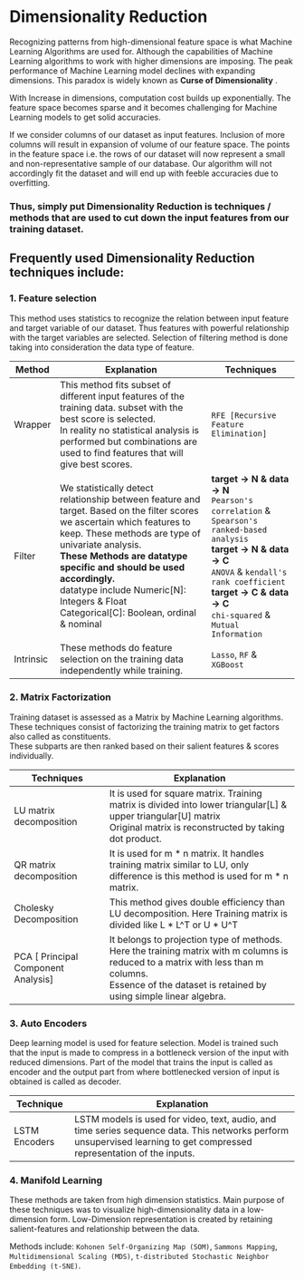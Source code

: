 # Dimensionality Reduction
Recognizing patterns from high-dimensional feature space is what Machine Learning Algorithms are used for. Although the capabilities of Machine Learning algorithms to work with higher dimensions are imposing. The peak performance of Machine Learning model declines with expanding dimensions. This paradox is widely known as  **Curse of Dimensionality** .  

With Increase in dimensions, computation cost builds up exponentially. The feature space becomes sparse and it becomes challenging for Machine Learning models to get solid accuracies.  

If we consider columns of our dataset as input features. Inclusion of more columns will result in expansion of volume of our feature space. The points in the feature space i.e. the rows of our dataset will now represent a small and non-representative sample of our database. Our algorithm will not accordingly fit the dataset and will end up with feeble accuracies due to overfitting.  

### Thus, simply put Dimensionality Reduction is techniques / methods that are used to cut down the input features from our training dataset.  
## Frequently used Dimensionality Reduction techniques include:  
### 1. Feature selection  
This method uses statistics to recognize the relation between input feature and target variable of our dataset. Thus features with powerful relationship with the target variables are selected.
Selection of filtering method is done taking into consideration the data type of feature.

Method | Explanation | Techniques
--- | --- | ---- 
Wrapper | This method fits subset of different input features of the training data. subset with the best score is selected. <br> In reality no statistical analysis is performed but combinations are used to find features that will give best scores. | `RFE [Recursive Feature Elimination]` 
Filter | We statistically detect relationship between feature and target. Based on the filter scores we ascertain which features to keep. These methods are type of univariate analysis.<br> **These Methods are datatype specific and should be used accordingly.**<br> datatype include Numeric[N]: Integers & Float<br>Categorical[C]: Boolean, ordinal & nominal | **target -> N & data -> N**<br> `Pearson's correlation` & `Spearson's ranked-based analysis`<br> **target -> N & data -> C**<br> `ANOVA` & `kendall's rank coefficient`<br> **target -> C & data -> C**<br> `chi-squared` & `Mutual Information`
Intrinsic | These methods do feature selection on the training data independently while training. | `Lasso`, `RF` & `XGBoost`  

### 2. Matrix Factorization
Training dataset is assessed as a Matrix by Machine Learning algorithms. These techniques consist of factorizing the training matrix to get factors also called as constituents.  
These subparts are then ranked based on their salient features & scores individually.  

Techniques |  Explanation
--- | --- 
LU matrix decomposition | It is used for square matrix. Training matrix is divided into lower triangular[L] & upper triangular[U] matrix<br> Original matrix is reconstructed by taking dot product.  
QR matrix decomposition |  It is used for m * n matrix. It handles training matrix similar to LU, only difference is this method is used for m * n matrix.
Cholesky Decomposition | This method gives double efficiency than LU decomposition. Here Training matrix is divided like L * L^T or U * U^T
PCA [ Principal Component Analysis] | It belongs to projection type of methods. Here the training matrix with m columns is reduced to a matrix with less than m columns.<br> Essence of the dataset is retained by using simple linear algebra. 

### 3. Auto Encoders
Deep learning model is used for feature selection. Model is trained such that the input is made to compress in a bottleneck version of the input with reduced dimensions.
Part of the model that trains the input is called as encoder and the output part from where bottlenecked version of input is obtained is called as decoder.  

Technique | Explanation 
--- | ---
LSTM Encoders | LSTM models is used for video, text, audio, and time series sequence data. This networks perform unsupervised learning to get compressed representation of the inputs. 

### 4. Manifold Learning  
These methods are taken from high dimension statistics. Main purpose of these techniques was to visualize high-dimensionality data in a low-dimension form. Low-Dimension representation is created by retaining salient-features and relationship between the data.

Methods include:  `Kohonen Self-Organizing Map (SOM)`, `Sammons Mapping`, `Multidimensional Scaling (MDS)`, `t-distributed Stochastic Neighbor Embedding (t-SNE)`.
